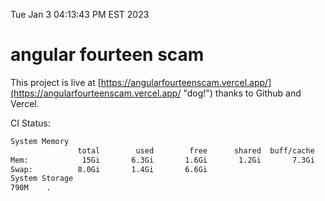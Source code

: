 Tue Jan  3 04:13:43 PM EST 2023

# angular fourteen scam


This project is live at [https://angularfourteenscam.vercel.app/](https://angularfourteenscam.vercel.app/ "dog!") thanks to Github and Vercel.

CI Status: 

```bash
System Memory
               total        used        free      shared  buff/cache   available
Mem:            15Gi       6.3Gi       1.6Gi       1.2Gi       7.3Gi       7.4Gi
Swap:          8.0Gi       1.4Gi       6.6Gi
System Storage
790M	.
```
```bash
